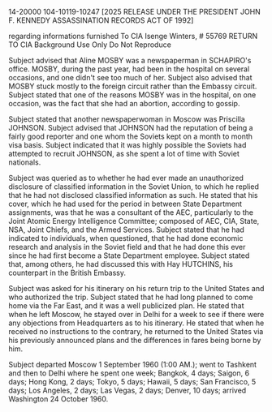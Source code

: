 14-20000
104-10119-10247 [2025 RELEASE UNDER THE PRESIDENT JOHN F. KENNEDY ASSASSINATION RECORDS ACT OF 1992]

regarding informations furnished To CIA
Isenge Winters, # 55769
RETURN TO CIA
Background Use Only
Do Not Reproduce

Subject advised that Aline MOSBY was a newspaperman in SCHAPIRO's office. MOSBY, during the past year, had been in the hospital on several occasions, and one didn't see too much of her. Subject also advised that MOSBY stuck mostly to the foreign circuit rather than the Embassy circuit. Subject stated that one of the reasons MOSBY was in the hospital, on one occasion, was the fact that she had an abortion, according to gossip.

Subject stated that another newspaperwoman in Moscow was Priscilla JOHNSON. Subject advised that JOHNSON had the reputation of being a fairly good reporter and one whom the Soviets kept on a month to month visa basis. Subject indicated that it was highly possible the Soviets had attempted to recruit JOHNSON, as she spent a lot of time with Soviet nationals.

Subject was queried as to whether he had ever made an unauthorized disclosure of classified information in the Soviet Union, to which he replied that he had not disclosed classified information as such. He stated that his cover, which he had used for the period in between State Department assignments, was that he was a consultant of the AEC, particularly to the Joint Atomic Energy Intelligence Committee; composed of AEC, CIA, State, NSA, Joint Chiefs, and the Armed Services. Subject stated that he had indicated to individuals, when questioned, that he had done economic research and analysis in the Soviet field and that he had done this ever since he had first become a State Department employee. Subject stated that, among others, he had discussed this with Hay HUTCHINS, his counterpart in the British Embassy.

Subject was asked for his itinerary on his return trip to the United States and who authorized the trip. Subject stated that he had long planned to come home via the Far East, and it was a well publicized plan. He stated that when he left Moscow, he stayed over in Delhi for a week to see if there were any objections from Headquarters as to his itinerary. He stated that when he received no instructions to the contrary, he returned to the United States via his previously announced plans and the differences in fares being borne by him.

Subject departed Moscow 1 September 1960 (1:00 AM.); went to Tashkent and then to Delhi where he spent one week; Bangkok, 4 days; Saigon, 6 days; Hong Kong, 2 days; Tokyo, 5 days; Hawaii, 5 days; San Francisco, 5 days; Los Angeles, 2 days; Las Vegas, 2 days; Denver, 10 days; arrived Washington 24 October 1960.

